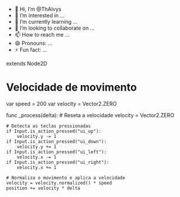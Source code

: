 - 👋 Hi, I’m @ThAlvys
- 👀 I’m interested in ...
- 🌱 I’m currently learning ...
- 💞️ I’m looking to collaborate on ...
- 📫 How to reach me ...
- 😄 Pronouns: ...
- ⚡ Fun fact: ...

<!---
ThAlvys/ThAlvys is a ✨ special ✨ repository because its `README.md` (this file) appears on your GitHub profile.
You can click the Preview link to take a look at your changes.
--->
extends Node2D

# Velocidade de movimento
var speed = 200
var velocity = Vector2.ZERO

func _process(delta):
    # Reseta a velocidade
    velocity = Vector2.ZERO

    # Detecta as teclas pressionadas
    if Input.is_action_pressed("ui_up"):
        velocity.y -= 1
    if Input.is_action_pressed("ui_down"):
        velocity.y += 1
    if Input.is_action_pressed("ui_left"):
        velocity.x -= 1
    if Input.is_action_pressed("ui_right"):
        velocity.x += 1

    # Normaliza o movimento e aplica a velocidade
    velocity = velocity.normalized() * speed
    position += velocity * delta
